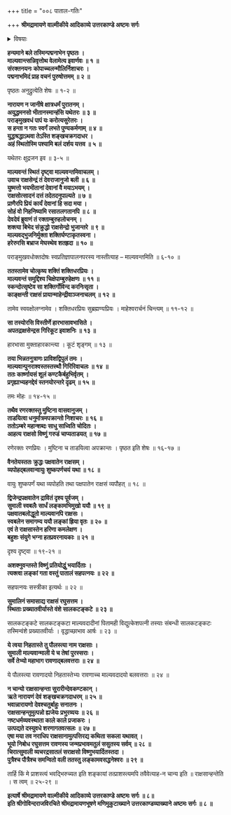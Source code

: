 +++
title = "००८ पाताल-गतिः"

+++
**श्रीमद्रामायणे वाल्मीकीये आदिकाव्ये उत्तरकाण्डे अष्टमः सर्गः**

<details><summary>विषयाः</summary>

श्रीनारायणेन  
युद्धे माल्यवत्-सुमालिनोः **पराजयः** ॥ १ ॥  
ततस् ताभ्यां विष्णु-भयाल्  
लङ्का-त्यागेन सकल-स्वजनैः सह  
पाताले वासः ॥ २ ॥  
ततो रक्षो-जन-शून्यायां लङ्कायां कुबेरेण वासः ॥ ३ ॥
</details>


**हन्यमाने बले तस्मिन्पद्मनाभेन पृष्ठतः ।  
माल्यवान्त्सन्निवृत्तोथ वेलामेत्य इवार्णवः ॥ १ ॥  
संरक्तनयनः कोपाच्चलन्मौलिर्निशाचरः ।  
पद्मनाभमिदं प्राह वचनं पुरुषोत्तमम् ॥ २ ॥**

पृष्ठतः अनुद्रुत्येति शेषः ॥ १-२ ॥

**नारायण न जानीषे क्षात्रधर्मं पुरातनम् ।  
अयुद्धमनसो भीतानस्मान्हंसि यथेतरः ॥ ३ ॥  
पराङ्मुखवधं पापं यः करोत्यसुरेतरः ।  
स हन्ता न गतः स्वर्गं लभते पुण्यकर्मणाम् ॥ ४ ॥  
युद्धश्रद्धाऽथवा तेऽस्ति शङ्खचक्रगदाधर ।  
अहं स्थितोस्मि पश्यामि बलं दर्शय यत्तव ॥ ५ ॥**

यथेतरः क्षुद्रजन इव ॥ ३-५ ॥

**माल्यवन्तं स्थितं दृष्ट्वा माल्यवन्तमिवाचलम् ।  
उवाच राक्षसेन्द्रं तं देवराजानुजो बली ॥ ६ ॥  
युष्मत्तो भयभीतानां देवानां वै मयाऽभयम् ।  
राक्षसोत्सादनं दत्तं तदेतदनुपाल्यते ॥ ७ ॥  
प्राणैरपि प्रियं कार्यं देवानां हि सदा मया ।  
सोहं वो निहनिष्यामि रसातलगतानपि ॥ ८ ॥  
देवदेवं ब्रुवाणं तं रक्ताम्बुरुहलोचनम् ।  
शक्त्या बिभेद संक्रुद्धो राक्षसेन्द्रो भुजान्तरे ॥ ९ ॥  
माल्यवद्भुजनिर्मुक्ता शक्तिर्घण्टाकृतस्वना ।  
हरेरुरसि बभ्राज मेघस्थेव शतह्रदा ॥ १० ॥**

पराङ्मुखवधोक्तदोषः स्वप्रतिज्ञापालनपरस्य नास्तीत्याह – माल्यवन्तमिति ॥ ६-१० ॥

**ततस्तामेव चोत्कृष्य शक्तिं शक्तिधरप्रियः ।  
माल्यवन्तं समुद्दिश्य चिक्षेपाम्बुरुहेक्षणः ॥ ११ ॥  
स्कन्दोत्सृष्टेव सा शक्तिर्गोविन्द करनिःसृता ।  
काङ्क्षन्ती राक्षसं प्रायान्माहेन्द्रीवाञ्जनाचलम् ॥ १२ ॥**

तामेव स्ववक्षोलग्नामेव । शक्तिधरप्रियः सुब्रह्मण्यप्रियः । माहेश्वरार्चनं चिन्त्यम् ॥ ११-१२ ॥

**सा तस्योरसि विस्तीर्णे हारभासावभासिते ।  
अपतद्राक्षसेन्द्रस गिरिकूट इवाशनिः ॥ १३ ॥**

हारभासा मुक्ताहारकान्त्या । कूटं शृङ्गम् ॥ १३ ॥

**तया भिन्नतनुत्राणः प्राविशद्विपुलं तमः ।  
माल्यवान्पुनराश्वस्तस्तस्थौ गिरिरिवाचलः ॥ १४ ॥  
ततः कार्ष्णायसं शूलं कण्टकैर्बहुभिर्वृतम् ।  
प्रगृह्याभ्यहनद्देवं स्तनयोरन्तरे दृढम् ॥ १५ ॥**

तमः मोहः ॥ १४-१५ ॥

**तथैव रणरक्तस्तु मुष्टिना वासवानुजम् ।  
ताडयित्वा धनुर्मात्रमपक्रान्तो निशाचरः ॥ १६ ॥  
ततोऽम्बरे महान्शब्दः साधु साध्विति चोदितः ।  
आहत्य राक्षसो विष्णुं गरुडं चाप्यताडयत् ॥ १७ ॥**

रणेरक्तः रणप्रियः । मुष्टिना च ताडयित्वा अपक्रान्तः । पृष्ठत इति शेषः ॥ १६-१७ ॥

**वैनतेयस्ततः क्रुद्धः पक्षवातेन राक्षसम् ।  
व्यपोहद्बलवान्वायुः शुष्कपर्णचयं यथा ॥ १८ ॥**

वायुः शुष्कपर्णं यथा व्यपोहति तथा पक्षपातेन राक्षसं व्यपौहत् ॥ १८ ॥

**द्विजेन्द्रपक्षवातेन द्रावितं दृश्य पूर्वजम् ।  
सुमाली स्वबलैः सार्धं लङ्कामभिमुखो ययौ ॥ १९ ॥  
पक्षवातबलोद्धूतो माल्यवानपि राक्षसः ।  
स्वबलेन समागम्य ययौ लङ्कां ह्रिया वृतः ॥ २० ॥  
एवं ते राक्षसास्तेन हरिणा कमलेक्षण ।  
बहुशः संयुगे भग्ना हतप्रवरनायकाः ॥ २१ ॥**

दृश्य दृष्ट्वा ॥ १९-२१ ॥

**अशक्नुवन्तस्ते विष्णुं प्रतियोद्धुं भयार्दिताः ।  
त्यक्त्वा लङ्कां गता वस्तुं पातालं सहपत्नयः ॥ २२ ॥**

सहपत्नयः सस्त्रीका इत्यर्थः ॥ २२ ॥

**सुमालिनं समासाद्य राक्षसं रघुसत्तम ।  
स्थिताः प्रख्यातवीर्यास्ते वंशे सालकटङ्कटे ॥ २३ ॥**

सालकटङ्कटे सालकटङ्कटा माल्यवदादीनां पितामही विद्युत्केशपत्नी तस्याः संबन्धी सालकटङ्कटः तस्मिन्वंशे प्रख्यातवीर्याः । वृद्धाच्छाभाव आर्षः ॥ २३ ॥

**ये त्वया निहतास्ते तु पौलस्त्या नाम राक्षसाः ।  
सुमाली माल्यवान्माली ये च तेषां पुरस्सराः ।  
सर्वे तेभ्यो महाभाग रावणाद्बलवत्तराः ॥ २४ ॥**

ये पौलस्त्या रावणादयो निहतास्तेभ्यः रावणाच्च माल्यवदादयो बलवत्तराः ॥ २४ ॥

**न चान्यो राक्षसान्हन्ता सुरारीन्देवकण्टकान् ।  
ऋते नारायणं देवं शङ्खचक्रगदाधरम् ॥ २५ ॥  
भवान्नारायणो देवश्चतुर्बाहुः सनातनः ।  
राक्षसान्हन्तुमुत्पन्नो ह्यजेयः प्रभुरव्ययः ॥ २६ ॥  
नष्टधर्मव्यवस्थाता काले काले प्रजाकरः ।  
उत्पद्यते दस्युवधे शरणागतवत्सलः ॥ २७ ॥  
एषा मया तव नराधिप राक्षसानामुत्पत्तिरद्य कथिता सकला यथावत् ।  
भूयो निबोध रघुसत्तम रावणस्य जन्मप्रभावमतुलं ससुतस्य सर्वम् ॥ २८ ॥  
चिरात्सुमाली व्यचरद्रसातलं सराक्षसो विष्णुभयार्दितस्तदा ।  
पुत्रैश्च पौत्रैश्च समन्वितो वली ततस्तु लङ्कामवसद्धनेश्वरः ॥ २९ ॥**

तार्हि किं मे प्राशस्त्यं भवद्भिरुच्यत इति शङ्कायां तत्प्राशस्त्यमपि तवैवेत्याह-न चान्य इति ॥ राक्षसान्हन्तेति । स त्वम् ॥ २५-२९ ॥

**इत्यार्षे श्रीमद्रामायणे वाल्मीकीये आदिकाव्ये उत्तरकाण्डे अष्टमः सर्गः ॥ ८॥  
इति श्रीगोविन्दराजविरचिते श्रीमद्रामायणभूषणे मणिमुकुटाख्याने उत्तरकाण्डव्याख्याने अष्टमः सर्गः ॥ ८ ॥**
